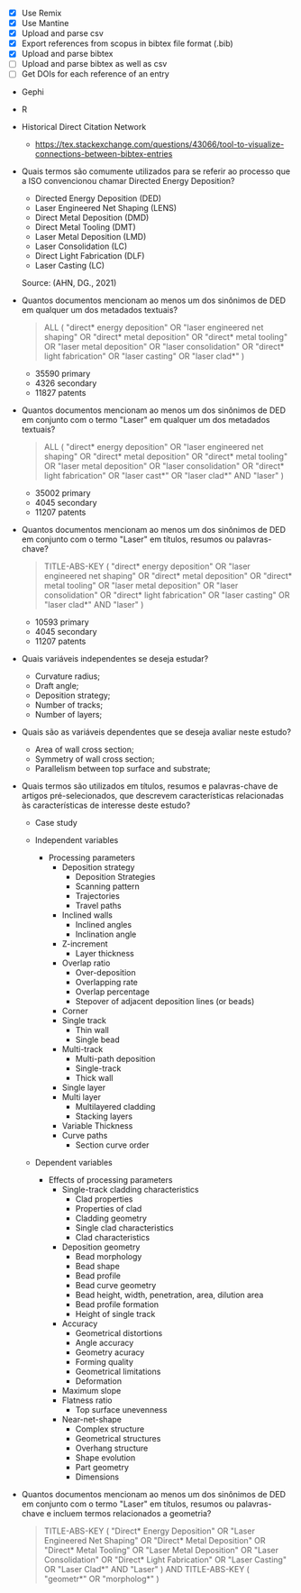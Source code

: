 - [x] Use Remix
- [x] Use Mantine
- [x] Upload and parse csv
- [x] Export references from scopus in bibtex file format (.bib)
- [x] Upload and parse bibtex
- [ ] Upload and parse bibtex as well as csv
- [ ] Get DOIs for each reference of an entry

- Gephi
- R
- Historical Direct Citation Network

  - https://tex.stackexchange.com/questions/43066/tool-to-visualize-connections-between-bibtex-entries

- Quais termos são comumente utilizados para se referir ao processo que a ISO convencionou chamar Directed Energy Deposition?

  - Directed Energy Deposition (DED)
  - Laser Engineered Net Shaping (LENS)
  - Direct Metal Deposition (DMD)
  - Direct Metal Tooling (DMT)
  - Laser Metal Deposition (LMD)
  - Laser Consolidation (LC)
  - Direct Light Fabrication (DLF)
  - Laser Casting (LC)

  Source: (AHN, DG., 2021)

- Quantos documentos mencionam ao menos um dos sinônimos de DED em qualquer um dos metadados textuais?

  > ALL ( "direct* energy deposition" OR "laser engineered net shaping" OR "direct* metal deposition" OR "direct* metal tooling" OR "laser metal deposition" OR "laser consolidation" OR "direct* light fabrication" OR "laser casting" OR "laser clad\*" )

  - 35590 primary
  - 4326 secondary
  - 11827 patents

- Quantos documentos mencionam ao menos um dos sinônimos de DED em conjunto com o termo "Laser" em qualquer um dos metadados textuais?

  > ALL ( "direct* energy deposition" OR "laser engineered net shaping" OR "direct* metal deposition" OR "direct* metal tooling" OR "laser metal deposition" OR "laser consolidation" OR "direct* light fabrication" OR "laser cast*" OR "laser clad*" AND "laser" )

  - 35002 primary
  - 4045 secondary
  - 11207 patents

- Quantos documentos mencionam ao menos um dos sinônimos de DED em conjunto com o termo "Laser" em títulos, resumos ou palavras-chave?

  > TITLE-ABS-KEY ( "direct* energy deposition" OR "laser engineered net shaping" OR "direct* metal deposition" OR "direct* metal tooling" OR "laser metal deposition" OR "laser consolidation" OR "direct* light fabrication" OR "laser casting" OR "laser clad\*" AND "laser" )

  - 10593 primary
  - 4045 secondary
  - 11207 patents

- Quais variáveis independentes se deseja estudar?

  - Curvature radius;
  - Draft angle;
  - Deposition strategy;
  - Number of tracks;
  - Number of layers;

- Quais são as variáveis dependentes que se deseja avaliar neste estudo?

  - Area of wall cross section;
  - Symmetry of wall cross section;
  - Parallelism between top surface and substrate;

- Quais termos são utilizados em títulos, resumos e palavras-chave de artigos pré-selecionados, que descrevem características relacionadas às características de interesse deste estudo?

  - Case study

  - Independent variables

    - Processing parameters
      - Deposition strategy
        - Deposition Strategies
        - Scanning pattern
        - Trajectories
        - Travel paths
      - Inclined walls
        - Inclined angles
        - Inclination angle
      - Z-increment
        - Layer thickness
      - Overlap ratio
        - Over-deposition
        - Overlapping rate
        - Overlap percentage
        - Stepover of adjacent deposition lines (or beads)
      - Corner
      - Single track
        - Thin wall
        - Single bead
      - Multi-track
        - Multi-path deposition
        - Single-track
        - Thick wall
      - Single layer
      - Multi layer
        - Multilayered cladding
        - Stacking layers
      - Variable Thickness
      - Curve paths
        - Section curve order

  - Dependent variables
    - Effects of processing parameters
      - Single-track cladding characteristics
        - Clad properties
        - Properties of clad
        - Cladding geometry
        - Single clad characteristics
        - Clad characteristics
      - Deposition geometry
        - Bead morphology
        - Bead shape
        - Bead profile
        - Bead curve geometry
        - Bead height, width, penetration, area, dilution area
        - Bead profile formation
        - Height of single track
      - Accuracy
        - Geometrical distortions
        - Angle accuracy
        - Geometry acuracy
        - Forming quality
        - Geometrical limitations
        - Deformation
      - Maximum slope
      - Flatness ratio
        - Top surface unevenness
      - Near-net-shape
        - Complex structure
        - Geometrical structures
        - Overhang structure
        - Shape evolution
        - Part geometry
        - Dimensions

- Quantos documentos mencionam ao menos um dos sinônimos de DED em conjunto com o termo "Laser" em títulos, resumos ou palavras-chave e incluem termos relacionados a geometria?

  > TITLE-ABS-KEY ( "Direct* Energy Deposition" OR "Laser Engineered Net Shaping" OR "Direct* Metal Deposition" OR "Direct* Metal Tooling" OR "Laser Metal Deposition" OR "Laser Consolidation" OR "Direct* Light Fabrication" OR "Laser Casting" OR "Laser Clad*" AND "Laser" ) AND TITLE-ABS-KEY ( "geometr*" OR "morpholog\*" )
